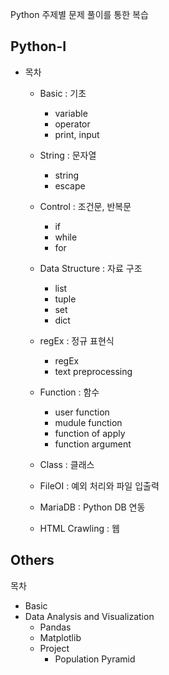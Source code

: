 Python 주제별 문제 풀이를 통한 복습

## Python-I

* 목차
  * Basic : 기초 
    * variable
    * operator 
    * print, input
    
  * String : 문자열
    * string 
    * escape 
    
  * Control : 조건문, 반복문
    * if
    * while
    * for
    
  * Data Structure : 자료 구조
    * list 
    * tuple 
    * set
    * dict
    
  * regEx : 정규 표현식 
    * regEx  
    * text preprocessing
  
  * Function : 함수
    * user function
    * mudule function
    * function of apply
    * function argument
    
  * Class : 클래스 
  * FileOI : 예외 처리와 파일 입출력 
  * MariaDB : Python DB 연동
  * HTML Crawling : 웹

## Others

목차 
* Basic
* Data Analysis and Visualization
  * Pandas
  * Matplotlib 
  * Project 
    * Population Pyramid
